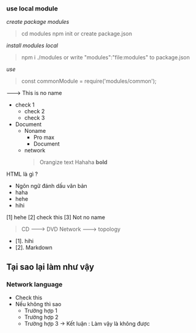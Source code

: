 
### use local module 

_create package modules_
> cd modules
> npm init or create package.json

_install modules local_
> npm i ./modules or write "modules":"file:modules" to package.json 

_use_
> const commonModule = require('modules/common');


---> This is no name

- check 1
    - check 2
    - check 3
- Document 
    - Noname
        + Pro max
        + Document
    - network
        > Orangize text
        > Hahaha
        > **bold**

HTML là gì ? 
- Ngôn ngữ đánh dấu văn bản 
- haha 
- hehe 
- hihi 

[1] hehe
[2] check this 
[3] Not no name 


> CD ---> DVD 
> Network ---> topology

+ [1]. hihi
+ [2]. Markdown

## Tại sao lại làm như vậy 

### Network language 

- Check this
- Nếu không thì sao 
    + Trường hợp 1 
    + Trường hợp 2 
    + Trường hợp 3
    -> Kết luận : Làm vậy là không được 